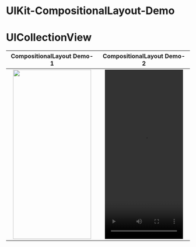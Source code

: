 # UIKit-CompositionalLayout-Demo 
# UICollectionView







|   CompositionalLayout Demo-1     |   CompositionalLayout  Demo-2   |
|:-------------------------:|:-------------------------:|
 | <img src=https://user-images.githubusercontent.com/15719990/192602993-8f70ffb1-9318-4350-b330-88b40d4e9f06.png width="214" height="463">  | <video src= https://user-images.githubusercontent.com/15719990/192895914-aa9fee28-3599-4288-9eb6-d197b276f4f5.mov width="214" height="463">  |
